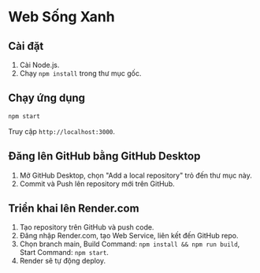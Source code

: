 # Web Sống Xanh

## Cài đặt
1. Cài Node.js.
2. Chạy `npm install` trong thư mục gốc.

## Chạy ứng dụng
```bash
npm start
```
Truy cập `http://localhost:3000`.

## Đăng lên GitHub bằng GitHub Desktop
1. Mở GitHub Desktop, chọn "Add a local repository" trỏ đến thư mục này.
2. Commit và Push lên repository mới trên GitHub.

## Triển khai lên Render.com
1. Tạo repository trên GitHub và push code.
2. Đăng nhập Render.com, tạo Web Service, liên kết đến GitHub repo.
3. Chọn branch main, Build Command: `npm install && npm run build`, Start Command: `npm start`.
4. Render sẽ tự động deploy.